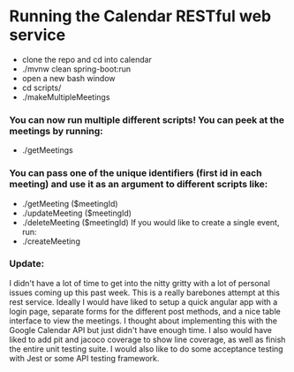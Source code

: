 # Running the Calendar RESTful web service
- clone the repo and cd into calendar
- ./mvnw clean spring-boot:run
- open a new bash window
- cd scripts/
- ./makeMultipleMeetings


### You can now run multiple different scripts! You can peek at the meetings by running: 
- ./getMeetings
### You can pass one of the unique identifiers (first id in each meeting) and use it as an argument to different scripts like: 
- ./getMeeting ($meetingId)
- ./updateMeeting ($meetingId)
- ./deleteMeeting ($meetingId)
If you would like to create a single event, run:
- ./createMeeting


### Update:
I didn't have a lot of time to get into the nitty gritty with a lot of personal issues coming up this past week. This is a really barebones attempt at this rest service. Ideally I would have liked to setup a quick angular app with a login page, separate forms for the different post methods, and a nice table interface to view the meetings. I thought about implementing this with the Google Calendar API but just didn't have enough time. I also would have liked to add pit and jacoco coverage to show line coverage, as well as finish the entire unit testing suite. I would also like to do some acceptance testing with Jest or some API testing framework. 
